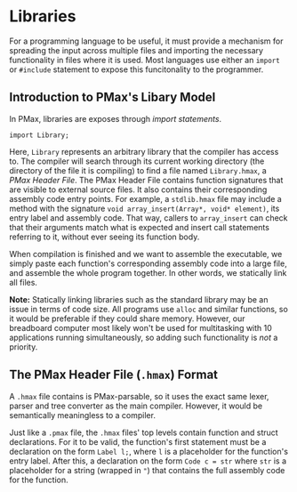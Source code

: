 #  Libraries

For a programming language to be useful, it must provide a mechanism for spreading the input across multiple files and importing the necessary functionality in files where it is used. Most languages use either an `import` or `#include` statement to expose this funcitonality to the programmer.

## Introduction to PMax's Libary Model

In PMax, libraries are exposes through _import statements_.

```
import Library;
```

Here, `Library` represents an arbitrary library that the compiler has access to. The compiler will search through its current working directory (the directory of the file it is compiling) to find a file named `Library.hmax`, a _PMax Header File_. The PMax Header File contains function signatures that are visible to external source files. It also contains their corresponding assembly code entry points. For example, a `stdlib.hmax` file may include a method with the signature `void array_insert(Array*, void* element)`, its entry label and assembly code. That way, callers to `array_insert` can check that their arguments match what is expected and insert call statements referring to it, without ever seeing its function body.

When compilation is finished and we want to assemble the executable, we simply paste each function's corresponding assembly code into a large file, and assemble the whole program together. In other words, we statically link all files.

**Note:** Statically linking libraries such as the standard library may be an issue in terms of code size. All programs use `alloc` and similar functions, so it would be preferable if they could share memory. However, our breadboard computer most likely won't be used for multitasking with 10 applications running simultaneously, so adding such functionality is _not_ a priority.

## The PMax Header File (`.hmax`) Format

A `.hmax` file contains is PMax-parsable, so it uses the exact same lexer, parser and tree converter as the main compiler. However, it would be semantically meaningless to a compiler.

Just like a `.pmax` file, the `.hmax` files' top levels contain function and struct declarations. For it to be valid, the function's first statement must be a declaration on the form `Label l;`, where `l` is a placeholder for the function's entry label. After this, a declaration on the form `Code c = str` where `str` is a placeholder for a string (wrapped in `"`) that contains the full assembly code for the function.
